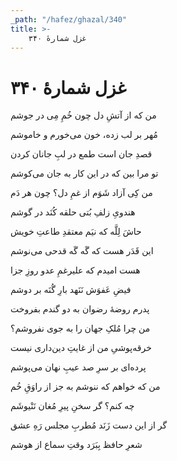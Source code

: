 ```yaml
---
_path: "/hafez/ghazal/340"
title: >-
    غزل شمارهٔ ۳۴۰
---
```

# غزل شمارهٔ ۳۴۰

<div class="b" id="bn1"><div class="m1"><p>من که از آتشِ دل چون خُمِ مِی در جوشم</p></div>
<div class="m2"><p>مُهر بر لب زده، خون می‌خورم و خاموشم</p></div></div>
<div class="b" id="bn2"><div class="m1"><p>قصدِ جان است طمع در لبِ جانان کردن</p></div>
<div class="m2"><p>تو مرا بین که در این کار به جان می‌کوشم</p></div></div>
<div class="b" id="bn3"><div class="m1"><p>من کِی آزاد شَوَم از غمِ دل؟ چون هر دَم</p></div>
<div class="m2"><p>هندویِ زلفِ بُتی حلقه کُنَد در گوشم</p></div></div>
<div class="b" id="bn4"><div class="m1"><p>حاشَ لِلَّه که نیَم معتقدِ طاعتِ خویش</p></div>
<div class="m2"><p>این قَدَر هست که گَه گَه قدحی می‌نوشم</p></div></div>
<div class="b" id="bn5"><div class="m1"><p>هست امیدم که علیرغمِ عدو روزِ جزا</p></div>
<div class="m2"><p>فیضِ عَفوَش نَنَهد بارِ گُنَه بر دوشم</p></div></div>
<div class="b" id="bn6"><div class="m1"><p>پدرم روضهٔ رضوان به دو گندم بفروخت</p></div>
<div class="m2"><p>من چرا مُلکِ جهان را به جوی نفروشم؟</p></div></div>
<div class="b" id="bn7"><div class="m1"><p>خرقه‌پوشیِ من از غایتِ دین‌داری نیست</p></div>
<div class="m2"><p>پرده‌ای بر سرِ صد عیبِ نهان می‌پوشم</p></div></div>
<div class="b" id="bn8"><div class="m1"><p>من که خواهم که ننوشم به جز از راوَقِ خُم</p></div>
<div class="m2"><p>چه کنم؟ گر سخنِ پیرِ مُغان نَنْیوشَم</p></div></div>
<div class="b" id="bn9"><div class="m1"><p>گر از این دست زَنَد مُطربِ مجلس رَهِ عشق</p></div>
<div class="m2"><p>شعرِ حافظ بِبَرَد وقتِ سماع از هوشم</p></div></div>
